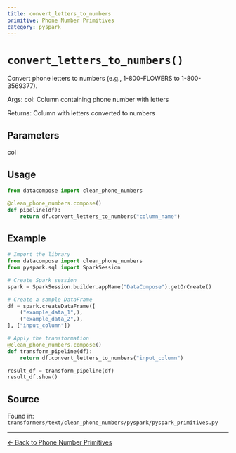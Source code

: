 ```yaml
---
title: convert_letters_to_numbers
primitive: Phone Number Primitives
category: pyspark
---
```


# `convert_letters_to_numbers()`

Convert phone letters to numbers (e.g., 1-800-FLOWERS to 1-800-3569377).

Args:
    col: Column containing phone number with letters
    
Returns:
    Column with letters converted to numbers

## Parameters

col

## Usage

```python
from datacompose import clean_phone_numbers

@clean_phone_numbers.compose()
def pipeline(df):
    return df.convert_letters_to_numbers("column_name")
```

## Example

```python
# Import the library
from datacompose import clean_phone_numbers
from pyspark.sql import SparkSession

# Create Spark session
spark = SparkSession.builder.appName("DataCompose").getOrCreate()

# Create a sample DataFrame
df = spark.createDataFrame([
    ("example_data_1",),
    ("example_data_2",),
], ["input_column"])

# Apply the transformation
@clean_phone_numbers.compose()
def transform_pipeline(df):
    return df.convert_letters_to_numbers("input_column")

result_df = transform_pipeline(df)
result_df.show()
```

## Source

Found in: `transformers/text/clean_phone_numbers/pyspark/pyspark_primitives.py`

---
[← Back to Phone Number Primitives](/primitives/phone-numbers)
